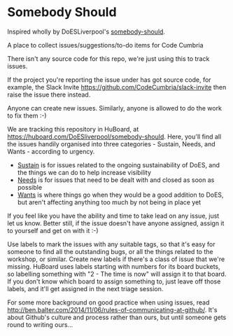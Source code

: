 Somebody Should
===============

Inspired wholly by DoESLiverpool's [somebody-should](https://github.com/DoESLiverpool/somebody-should).

A place to collect issues/suggestions/to-do items for Code Cumbria

There isn't any source code for this repo, we're just using this to track issues.

If the project you're reporting the issue under has got source code, for example, the Slack Invite https://github.com/CodeCumbria/slack-invite then raise the issue there instead.

Anyone can create new issues.  Similarly, anyone is allowed to do the work to fix them :-)

We are tracking this repository in HuBoard, at https://huboard.com/DoESliverpool/somebody-should. Here, you'll find all the issues handily organised into three categories - Sustain, Needs, and Wants - according to urgency. 

 * [Sustain](https://github.com/CodeCumbria/somebody-should/labels/1%20-%20Sustain) is for issues related to the ongoing sustainability of DoES, and the things we can do to help increase visibility 
 * [Needs](https://github.com/CodeCumbria/somebody-should/labels/2%20-%20Needs) is for issues that need to be dealt with and closed as soon as possible 
 * [Wants](https://github.com/CodeCumbria/somebody-should/labels/3%20-%20Wants) is where things go when they would be a good addition to DoES, but aren't affecting anything too much by not being in place yet

If you feel like you have the ability and time to take lead on any issue, just let us know.  Better still, if the issue doesn't have anyone assigned, assign it to yourself and get on with it :-)

Use labels to mark the issues with any suitable tags, so that it's easy for someone to find all the outstanding bugs, or all the things related to the workshop, or similar.  Create new labels if there's a class of issue that we're missing.  HuBoard uses labels starting with numbers for its board buckets, so labelling something with "2 - The time is now" will assign it to that board.  If you don't know which board to assign something to, just leave off those labels, and it'll get assigned in the next triage session.

For some more background on good practice when using issues, read http://ben.balter.com/2014/11/06/rules-of-communicating-at-github/.  It's about Github's culture and process rather than ours, but until someone gets round to writing ours...
